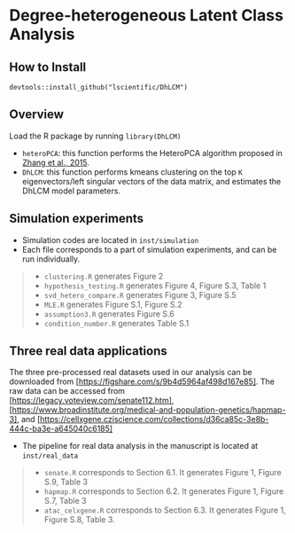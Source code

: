 # Degree-heterogeneous Latent Class Analysis

## How to Install
```devtools::install_github("lscientific/DhLCM")```

## Overview
Load the R package by running
```library(DhLCM)```
- ```heteroPCA```: this function performs the HeteroPCA algorithm proposed in [Zhang et al., 2015](https://arxiv.org/abs/1810.08316).
- ```DhLCM```: this function performs kmeans clustering on the top ```K``` eigenvectors/left singular vectors of the data matrix, and estimates the DhLCM model parameters.

## Simulation experiments
- Simulation codes are located in `inst/simulation`
- Each file corresponds to a part of simulation experiments, and can be run individually.
>- `clustering.R` generates Figure 2
>- `hypothesis_testing.R` generates Figure 4, Figure S.3, Table 1
>- `svd_hetero_compare.R` generates Figure 3, Figure S.5
>- `MLE.R` generates Figure S.1, Figure S.2
>- `assumption3.R` generates Figure S.6
>- `condition_number.R` generates Table S.1


## Three real data applications
The three pre-processed real datasets used in our analysis can be downloaded from [https://figshare.com/s/9b4d5964af498d167e85]. The raw data can be accessed from [https://legacy.voteview.com/senate112.htm], [https://www.broadinstitute.org/medical-and-population-genetics/hapmap-3], and [https://cellxgene.cziscience.com/collections/d36ca85c-3e8b-444c-ba3e-a645040c6185]
- The pipeline for real data analysis in the manuscript is located at `inst/real_data`
>- `senate.R` corresponds to Section 6.1. It generates Figure 1, Figure S.9, Table 3
>- `hapmap.R` corresponds to Section 6.2. It generates Figure 1, Figure S.7, Table 3
>- `atac_celxgene.R` corresponds to Section 6.3. It generates Figure 1, Figure S.8, Table 3.
